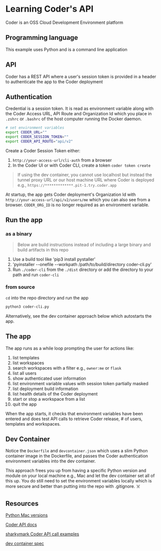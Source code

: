 # Learning Coder's API

Coder is an OSS Cloud Development Environment platform

## Programming language

This example uses Python and is a command line application

## API

Coder has a REST API where a user's session token is provided in a header to authenticate the app to the Coder deployment 

## Authentication

Credential is a session token. It is read as environment variable along with the Coder Access URL, API Route and Organization Id which you place in `.zshrc` or `.bashrc` of the host computer running the Docker daemon.

```sh
# set environment variables
export CODER_URL=""
export CODER_SESSION_TOKEN=""
export CODER_API_ROUTE="api/v2"
```

Create a Coder Session Token either:

1. `http://your-access-url/cli-auth` from a browser
1. In the Coder UI or with Coder CLI, create a token `coder token create`

> If using the dev container, you cannot use localhost but instead the tunnel proxy URL or our host machine URL
> where Coder is deployed e.g., `https://*************.pit-1.try.coder.app`

At startup, the app gets Coder deployment's Organization Id with `http://your-access-url/api/v2/users/me` which you can also see from a browser.  `CODER_ORG_ID` is no longer required as an environment variable.

## Run the app

### as a binary

> Below are build instructions instead of including a large binary and build artifacts in this repo

1. Use a build tool like 'pip3 install pystaller'
1. 'pyinstaller --onefile --workpath /path/to/build/directory coder-cli.py'
1. Run `./coder-cli` from the `./dist` directory or add the directory to your path and run `coder-cli`

### from source
`cd` into the repo directory and run the app

```sh
python3 coder-cli.py
```

Alternatively, see the dev container approach below which autostarts the app.

## The app 

The app runs as a while loop prompting the user for actions like:
1. list templates
1. list workspaces
1. search workspaces with a filter e.g., `owner:me` or `flask`
1. list all users
1. show authenticated user information
1. list environment variable values with session token partially masked
1. list deployment build information
1. list health details of the Coder deployment
1. start or stop a workspace from a list
1. quit the app

When the app starts, it checks that environment variables have been entered and does test API calls to retrieve Coder release, # of users, templates and workspaces.

## Dev Container

Notice the `Dockerfile` and `devcontainer.json` which uses a slim Python container image in the Dockerfile, and passes the Coder authentication environment variables into the dev container.

This approach frees you up from having a specific Python version and module on your local machine e.g., Mac and let the dev container set all of this up. You do still need to set the environment variables locally which is more secure and better than putting into the repo with .gitignore. ☠️

## Resources

[Python Mac versions](https://www.python.org/downloads/macos/)

[Coder API docs](https://coder.com/docs/api)

[sharkymark Coder API call examples](https://github.com/sharkymark/v2-templates/blob/main/api.md)

[dev container spec](https://containers.dev/implementors/json_reference/)
